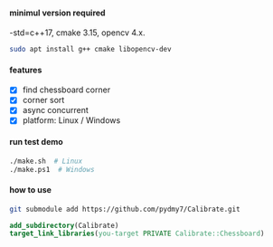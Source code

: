 #### minimul version required
-std=c++17, cmake 3.15, opencv 4.x.
```sh
sudo apt install g++ cmake libopencv-dev
```

#### features

- [X] find chessboard corner
- [X] corner sort
- [X] async concurrent
- [X] platform: Linux / Windows

#### run test demo

```sh
./make.sh  # Linux
./make.ps1  # Windows
```

#### how to use

```bash
git submodule add https://github.com/pydmy7/Calibrate.git
```

```cmake
add_subdirectory(Calibrate)
target_link_libraries(you-target PRIVATE Calibrate::Chessboard)
```
